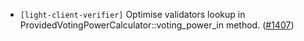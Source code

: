- `[light-client-verifier]` Optimise validators lookup in
  ProvidedVotingPowerCalculator::voting_power_in method.
  ([\#1407](https://github.com/informalsystems/tendermint-rs/pull/1407))
